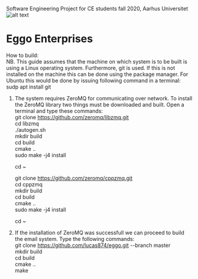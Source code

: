 Software Engineering Project for CE students fall 2020, Aarhus Universitet<br>
![alt text](https://www.nicepng.com/png/full/422-4224687_eggo-thick-and-fluffy-waffles.png) <br>
# Eggo Enterprises

How to build:<br>
NB. This guide assumes that the machine on which system is to be built is using a Linux operating system. Furthermore, git is used. If this is not installed on the machine this can be done using the package manager. For Ubuntu this would be done by issuing following command in a terminal: sudp apt install git<br> 

1. The system requires ZeroMQ for communicating over network. To install the ZeroMQ library two things must be downloaded and built. Open a terminal and type these commands:<br>
    git clone https://github.com/zeromq/libzmq.git<br>
    cd libzmq<br>
    ./autogen.sh<br>
    mkdir build<br>
    cd build<br>
    cmake ..<br>
    sudo make -j4 install<br>
    
    cd ~<br>
    
    git clone https://github.com/zeromq/cppzmq.git<br>
    cd cppzmq<br>
    mkdir build<br>
    cd build<br>
    cmake ..<br>
    sudo make -j4 install<br>
    
    cd ~<br>

2. If the installation of ZeroMQ was successfull we can proceed to build the email system. Type the following commands:<br>
    git clone https://github.com/lucas874/eggo.git --branch master<br>
    mkdir build<br>
    cd build<br>
    cmake ..<br>
    make<br> 
    
  



